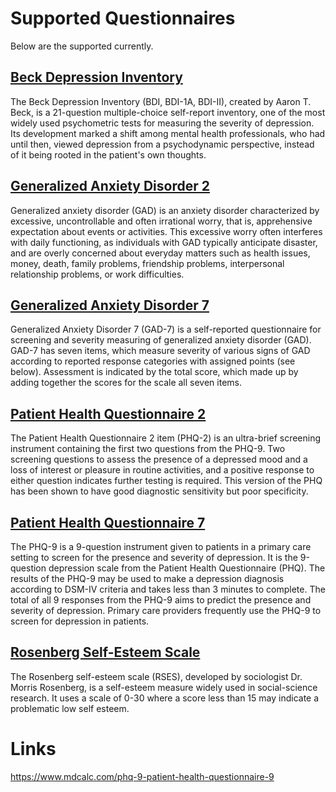 # Supported Questionnaires
Below are the supported currently.

## [Beck Depression Inventory](https://en.wikipedia.org/wiki/Beck_Depression_Inventory)
The Beck Depression Inventory (BDI, BDI-1A, BDI-II), created by Aaron T. Beck,
is a 21-question multiple-choice self-report inventory, one of the most widely
used psychometric tests for measuring the severity of depression. Its
development marked a shift among mental health professionals, who had
until then, viewed depression from a psychodynamic perspective, instead of it
being rooted in the patient's own thoughts.

## [Generalized Anxiety Disorder 2](https://en.wikipedia.org/wiki/Generalized_anxiety_disorder)
Generalized anxiety disorder (GAD) is an anxiety disorder characterized by
excessive, uncontrollable and often irrational worry, that is, apprehensive
expectation about events or activities. This excessive worry often interferes
with daily functioning, as individuals with GAD typically anticipate disaster,
 and are overly concerned about everyday matters such as health issues, money,
 death, family problems, friendship problems, interpersonal relationship problems,
 or work difficulties.

## [Generalized Anxiety Disorder 7](https://en.wikipedia.org/wiki/Generalized_Anxiety_Disorder_7)
Generalized Anxiety Disorder 7 (GAD-7) is a self-reported questionnaire for
screening and severity measuring of generalized anxiety disorder (GAD).
GAD-7 has seven items, which measure severity of various signs of GAD according
to reported response categories with assigned points (see below). Assessment is
indicated by the total score, which made up by adding together the scores for
the scale all seven items.

## [Patient Health Questionnaire 2](https://en.wikipedia.org/wiki/Patient_Health_Questionnaire#2-item_depression_screener)
The Patient Health Questionnaire 2 item (PHQ-2) is an ultra-brief screening
instrument containing the first two questions from the PHQ-9. Two screening
questions to assess the presence of a depressed mood and a loss of interest
or pleasure in routine activities, and a positive response to either question
indicates further testing is required. This version of the PHQ has been shown
to have good diagnostic sensitivity but poor specificity.


## [Patient Health Questionnaire 7](https://en.wikipedia.org/wiki/PHQ-9)
The PHQ-9 is a 9-question instrument given to patients in a primary care
setting to screen for the presence and severity of depression. It is the
9-question depression scale from the Patient Health Questionnaire (PHQ).
The results of the PHQ-9 may be used to make a depression diagnosis according
to DSM-IV criteria and takes less than 3 minutes to complete. The total of all
 9 responses from the PHQ-9 aims to predict the presence and severity of
 depression. Primary care providers frequently use the PHQ-9 to screen for
 depression in patients.

## [Rosenberg Self-Esteem Scale](https://en.wikipedia.org/wiki/Rosenberg_self-esteem_scale)
The Rosenberg self-esteem scale (RSES), developed by sociologist Dr. Morris
Rosenberg, is a self-esteem measure widely used in social-science research.
It uses a scale of 0-30 where a score less than 15 may indicate a problematic
low self esteem.

# Links
https://www.mdcalc.com/phq-9-patient-health-questionnaire-9
